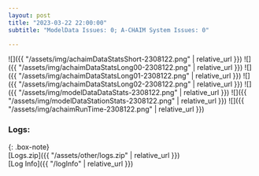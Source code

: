 ```yaml
---
layout: post
title: "2023-03-22 22:00:00"
subtitle: "ModelData Issues: 0; A-CHAIM System Issues: 0"

---
```


![]({{ "/assets/img/achaimDataStatsShort-2308122.png" | relative_url }})
![]({{ "/assets/img/achaimDataStatsLong00-2308122.png" | relative_url }})
![]({{ "/assets/img/achaimDataStatsLong01-2308122.png" | relative_url }})
![]({{ "/assets/img/achaimDataStatsLong02-2308122.png" | relative_url }})
![]({{ "/assets/img/modelDataDataStats-2308122.png" | relative_url }})
![]({{ "/assets/img/modelDataStationStats-2308122.png" | relative_url }})
![]({{ "/assets/img/achaimRunTime-2308122.png" | relative_url }})





### Logs:  
  
{: .box-note}  
[Logs.zip]({{ "/assets/other/logs.zip" | relative_url }})  
[Log Info]({{ "/logInfo" | relative_url }})  
